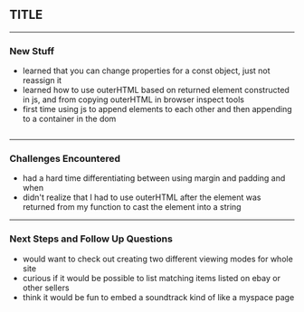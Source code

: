 ## TITLE

---
### New Stuff
- learned that you can change properties for a const object, just not reassign it
- learned how to use outerHTML based on returned element constructed in js, and from copying outerHTML in browser inspect tools
- first time using js to append elements to each other and then appending to a container in the dom

```js
```

---
### Challenges Encountered
- had a hard time differentiating between using margin and padding and when
- didn't realize that I had to use outerHTML after the element was returned from my function to cast the element into a string

---
### Next Steps and Follow Up Questions
- would want to check out creating two different viewing modes for whole site
- curious if it would be possible to list matching items listed on ebay or other sellers
- think it would be fun to embed a soundtrack kind of like a myspace page